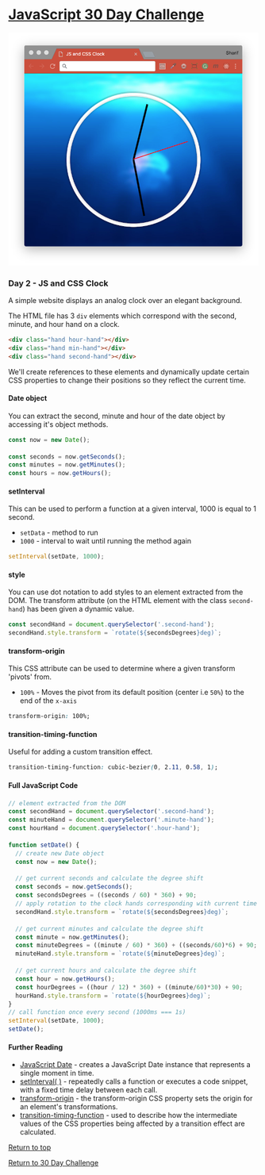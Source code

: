 # [JavaScript 30 Day Challenge](https://javascript30.com/)
![JavaScript30](./day02CSSClock.png)

### Day 2 - JS and CSS Clock
A simple website displays an analog clock over an elegant background.

The HTML file has 3 `div` elements which correspond with the second, minute, and hour hand on a clock.
```html
<div class="hand hour-hand"></div>
<div class="hand min-hand"></div>
<div class="hand second-hand"></div>
```
We'll create references to these elements and dynamically update certain CSS properties to change their positions so they reflect the current time.

#### Date object
You can extract the second, minute and hour of the date object by accessing it's object methods.
```js
const now = new Date();

const seconds = now.getSeconds();
const minutes = now.getMinutes();
const hours = now.getHours();
```

#### setInterval
This can be used to perform a function at a given interval, 1000 is equal to 1 second.
- `setData` - method to run
- `1000` - interval to wait until running the method again
```js
setInterval(setDate, 1000);
```

#### style
You can use dot notation to add styles to an element extracted from the DOM. The transform attribute (on the HTML element with the class `second-hand`) has been given a dynamic value.
```js
const secondHand = document.querySelector('.second-hand');
secondHand.style.transform = `rotate(${secondsDegrees}deg)`;
```

#### transform-origin
This CSS attribute can be used to determine where a given transform 'pivots' from.
- `100%` - Moves the pivot from its default position (center i.e `50%`) to the end of the `x-axis`
```css
transform-origin: 100%;
```

#### transition-timing-function
Useful for adding a custom transition effect.
```css
transition-timing-function: cubic-bezier(0, 2.11, 0.58, 1);
```

#### Full JavaScript Code
```js
// element extracted from the DOM
const secondHand = document.querySelector('.second-hand');
const minuteHand = document.querySelector('.minute-hand');
const hourHand = document.querySelector('.hour-hand');

function setDate() {
  // create new Date object
  const now = new Date();

  // get current seconds and calculate the degree shift
  const seconds = now.getSeconds();
  const secondsDegrees = ((seconds / 60) * 360) + 90;
  // apply rotation to the clock hands corresponding with current time value
  secondHand.style.transform = `rotate(${secondsDegrees}deg)`;

  // get current minutes and calculate the degree shift
  const minute = now.getMinutes();
  const minuteDegrees = ((minute / 60) * 360) + ((seconds/60)*6) + 90;
  minuteHand.style.transform = `rotate(${minuteDegrees}deg)`;
  
  // get current hours and calculate the degree shift
  const hour = now.getHours();
  const hourDegrees = ((hour / 12) * 360) + ((minute/60)*30) + 90;
  hourHand.style.transform = `rotate(${hourDegrees}deg)`;
}
// call function once every second (1000ms === 1s)
setInterval(setDate, 1000);
setDate();
```

#### Further Reading
- [JavaScript Date](https://developer.mozilla.org/en-US/docs/Web/JavaScript/Reference/Global_Objects/Date) - creates a JavaScript Date instance that represents a single moment in time.
- [setInterval( )](https://developer.mozilla.org/en-US/docs/Web/API/WindowOrWorkerGlobalScope/setInterval) - repeatedly calls a function or executes a code snippet, with a fixed time delay between each call.
- [transform-origin](https://developer.mozilla.org/en-US/docs/Web/CSS/transform-origin) - the transform-origin CSS property sets the origin for an element's transformations.
- [transition-timing-function](https://developer.mozilla.org/en-US/docs/Web/CSS/transition-timing-function) - used to describe how the intermediate values of the CSS properties being affected by a transition effect are calculated.

[Return to top](#javascript-30-day-challenge)

[Return to 30 Day Challenge](../README.md)
